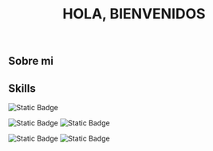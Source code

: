 <div aling="center">
  <h1 align="center">HOLA, BIENVENIDOS</h1>
</div> <br>

## Sobre mi 

## Skills

![Static Badge](https://img.shields.io/badge/JavaScript-black?style=for-the-badge&logo=javascript&labelColor=gray&color=yellow)<br>

![Static Badge](https://img.shields.io/badge/Mongo-black?style=for-the-badge&logo=mongodb&labelColor=gray&color=green)
![Static Badge](https://img.shields.io/badge/mysql-black?style=for-the-badge&logo=mysql&logoColor=white&labelColor=gray&color=blue)<br>

![Static Badge](https://img.shields.io/badge/netbeans-gray?style=for-the-badge&logo=apachenetbeanside&logoColor=white&logoSize=auto&labelColor=gray&color=teal)
![Static Badge](https://img.shields.io/badge/eclipse-blue?style=for-the-badge&logo=eclipse&labelColor=gray&color=navy)





<!--
**iArthurDev/iArthurDev** is a ✨ _special_ ✨ repository because its `README.md` (this file) appears on your GitHub profile.

Here are some ideas to get you started:

- 🔭 I’m currently working on ...
- 🌱 I’m currently learning ...
- 👯 I’m looking to collaborate on ...
- 🤔 I’m looking for help with ...
- 💬 Ask me about ...
- 📫 How to reach me: ...
- 😄 Pronouns: ...
- ⚡ Fun fact: ...
-->
